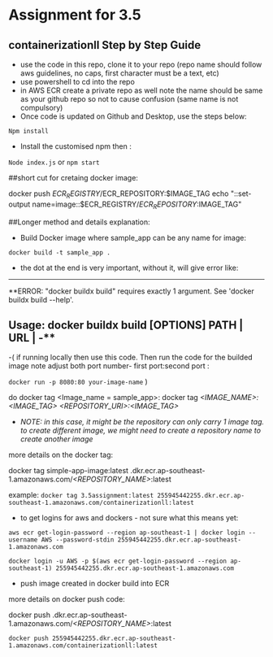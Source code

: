 # Assignment for 3.5
## containerizationll Step by Step Guide

- use the code in this repo, clone it to your repo (repo name should follow aws guidelines, no caps, first character must be a text, etc)
- use powershell to cd into the repo
- in AWS ECR create a private repo as well note the name should be same as your github repo so not to cause confusion (same name is not compulsory)
- Once code is updated on Github and Desktop, use the steps below:
  
`Npm install`

- Install the customised npm then :

`Node index.js` or `npm start`

##short cut for cretaing docker image:

 docker push $ECR_REGISTRY/$ECR_REPOSITORY:$IMAGE_TAG
        echo "::set-output name=image::$ECR_REGISTRY/$ECR_REPOSITORY:$IMAGE_TAG"


##Longer method and details explanation:

- Build Docker image where sample_app can be any name for image:
  
`docker build -t sample_app . `

* the dot at the end is very important, without it, will give error like:
---------------------------------------------------------
**ERROR: "docker buildx build" requires exactly 1 argument.
See 'docker buildx build --help'.

Usage:  docker buildx build [OPTIONS] PATH | URL | -**
---------------------------------------------------------

-( if running locally then use this code. Then run the code for the builded image note adjust both port number- first port:second port :

`docker run -p 8080:80 your-image-name`
)

do docker tag <Image_name = sample_app>:
docker tag *<IMAGE_NAME>:<IMAGE_TAG>  <REPOSITORY_URI>:<IMAGE_TAG>*

   -  *NOTE:* _in this case, it might be the repository can only carry 1 image tag. to create different image, we might need to create a repository name to create another image_

more details on the docker tag:

docker tag simple-app-image:latest *<account no.>*.dkr.ecr.ap-southeast-1.amazonaws.com/*<REPOSITORY_NAME>*:latest

example:
`docker tag 3.5assignment:latest 255945442255.dkr.ecr.ap-southeast-1.amazonaws.com/containerizationll:latest`

- to get logins for aws and dockers - not sure what this means yet:

`aws ecr get-login-password --region ap-southeast-1 | docker login --username AWS --password-stdin 255945442255.dkr.ecr.ap-southeast-1.amazonaws.com`

`docker login -u AWS -p $(aws ecr get-login-password --region ap-southeast-1) 255945442255.dkr.ecr.ap-southeast-1.amazonaws.com`

- push image created in docker build into ECR

more details on docker push code:

docker push *<account no.>*.dkr.ecr.ap-southeast-1.amazonaws.com/*<REPOSITORY_NAME>*:latest

`docker push 255945442255.dkr.ecr.ap-southeast-1.amazonaws.com/containerizationll:latest`


